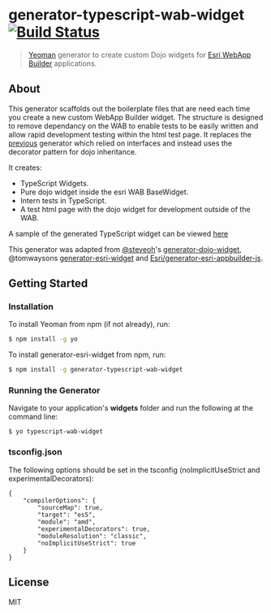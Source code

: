 # generator-typescript-wab-widget [![Build Status](https://travis-ci.org/davewilton/generator-typescript-wab-widget.svg?branch=master)](https://travis-ci.org/davewilton/generator-typescript-wab-widget)

> [Yeoman](http://yeoman.io) generator to create custom Dojo widgets for [Esri WebApp Builder](https://developers.arcgis.com/web-appbuilder/) applications.

## About

This generator scaffolds out the boilerplate files that are need each time you create a new custom WebApp Builder widget. The structure is designed to remove dependancy on the WAB to enable tests to be easily written and allow rapid development testing within the html test page. It replaces the [previous](https://github.com/davewilton/generator-ecl-wab-widget) generator which relied on interfaces and instead uses the decorator pattern for dojo inheritance.

It creates:

* TypeScript Widgets.
* Pure dojo widget inside the esri WAB BaseWidget.
* Intern tests in TypeScript.
* A test html page with the dojo widget for development outside of the WAB.

A sample of the generated TypeScript widget can be viewed [here](https://gist.github.com/davewilton/352c6c9f93102cddf62e459be5be7b69)


This generator was adapted from [@steveoh](https://github.com/steveoh)'s [generator-dojo-widget](https://github.com/steveoh/generator-dojo-widget), @tomwaysons [generator-esri-widget](https://raw.githubusercontent.com/tomwayson/generator-esri-widget/) and [Esri/generator-esri-appbuilder-js](http://github.com/Esri/generator-esri-appbuilder-js). 

## Getting Started

### Installation

To install Yeoman from npm (if not already), run:

```bash
$ npm install -g yo
```

To install generator-esri-widget from npm, run:

```bash
$ npm install -g generator-typescript-wab-widget
```

### Running the Generator

Navigate to your application's **widgets** folder and run the following at the command line:

```
$ yo typescript-wab-widget

```

### tsconfig.json

The following options should be set in the tsconfig (noImplicitUseStrict and experimentalDecorators):

```
{
    "compilerOptions": {
        "sourceMap": true,
        "target": "es5",
        "module": "amd",
        "experimentalDecorators": true,
        "moduleResolution": "classic",
        "noImplicitUseStrict": true
    }
}
```

## License

MIT
